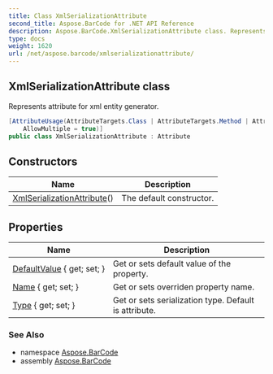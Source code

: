 ```yaml
---
title: Class XmlSerializationAttribute
second_title: Aspose.BarCode for .NET API Reference
description: Aspose.BarCode.XmlSerializationAttribute class. Represents attribute for xml entity generator
type: docs
weight: 1620
url: /net/aspose.barcode/xmlserializationattribute/
---
```

## XmlSerializationAttribute class

Represents attribute for xml entity generator.

```csharp
[AttributeUsage(AttributeTargets.Class | AttributeTargets.Method | AttributeTargets.Property, 
    AllowMultiple = true)]
public class XmlSerializationAttribute : Attribute
```

## Constructors

| Name | Description |
| --- | --- |
| [XmlSerializationAttribute](xmlserializationattribute/)() | The default constructor. |

## Properties

| Name | Description |
| --- | --- |
| [DefaultValue](../../aspose.barcode/xmlserializationattribute/defaultvalue/) { get; set; } | Get or sets default value of the property. |
| [Name](../../aspose.barcode/xmlserializationattribute/name/) { get; set; } | Get or sets overriden property name. |
| [Type](../../aspose.barcode/xmlserializationattribute/type/) { get; set; } | Get or sets serialization type. Default is attribute. |

### See Also

* namespace [Aspose.BarCode](../../aspose.barcode/)
* assembly [Aspose.BarCode](../../)


